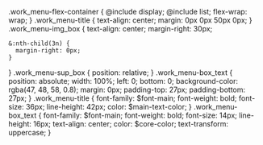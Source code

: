 .work_menu-flex-container {
    @include display;
    @include list;
    flex-wrap: wrap;
  }
  .work_menu-title {
    text-align: center;
    margin: 0px 0px 50px 0px;
  }
  .work_menu-img_box {
    text-align: center;
    margin-right: 30px;
  
    &:nth-child(3n) {
      margin-right: 0px;
    }
  }
  .work_menu-sup_box {
    position: relative;
  }
  .work_menu-box_text {
    position: absolute;
    width: 100%;
    left: 0;
    bottom: 0;
    background-color: rgba(47, 48, 58, 0.8);
    margin: 0px;
    padding-top: 27px;
    padding-bottom: 27px;
  }
  .work_menu-title {
    font-family: $font-main;
    font-weight: bold;
    font-size: 36px;
    line-height: 42px;
    color: $main-text-color;
  }
  .work_menu-box_text {
    font-family: $font-main;
    font-weight: bold;
    font-size: 14px;
    line-height: 16px;
    text-align: center;
    color: $core-color;
    text-transform: uppercase;
  }
  